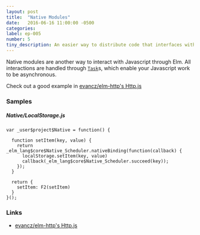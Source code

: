 ```yaml
---
layout: post
title:  "Native Modules"
date:   2016-06-16 11:00:00 -0500
categories:
label: ep-005
number: 5
tiny_description: An easier way to distribute code that interfaces with Javascript.
---
```


Native modules are another way to interact with Javascript through Elm. All interactions are handled through [`Task`](http://package.elm-lang.org/packages/elm-lang/core/4.0.1/Task)s, which enable your Javascript work to be asynchronous.

Check out a good example in [evancz/elm-http's Http.js](https://github.com/evancz/elm-http/blob/3.0.1/src/Native/Http.js)


### Samples

##### Native/LocalStorage.js
```
var _user$project$Native = function() {

  function setItem(key, value) {
    return _elm_lang$core$Native_Scheduler.nativeBinding(function(callback) {
      localStorage.setItem(key, value)
      callback(_elm_lang$core$Native_Scheduler.succeed(key));
    });
  }

  return {
    setItem: F2(setItem)
  }
}();
```

### Links
* [evancz/elm-http's Http.js](https://github.com/evancz/elm-http/blob/3.0.1/src/Native/Http.js)
